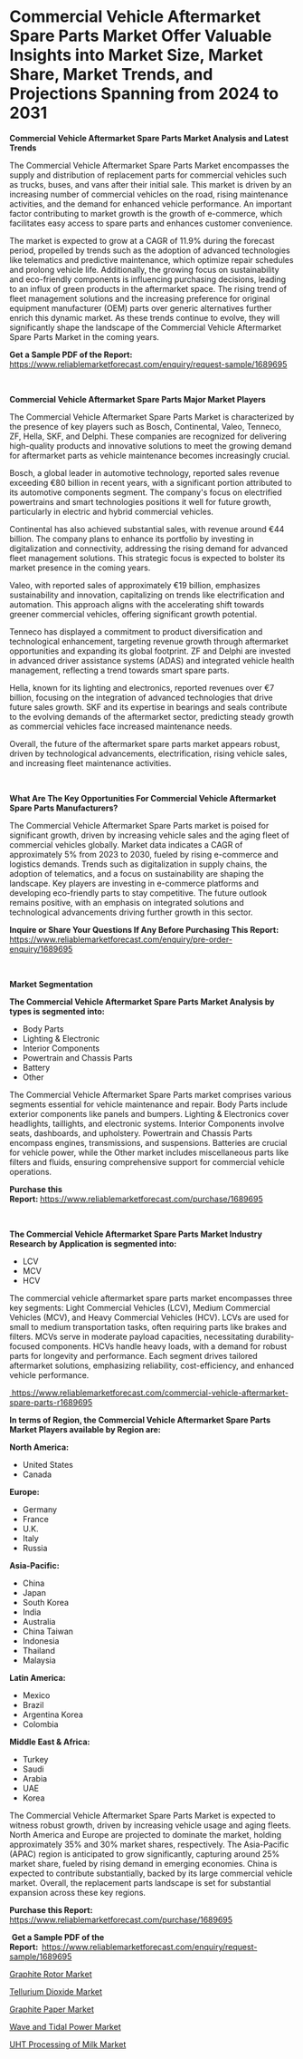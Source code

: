 <p><h1>Commercial Vehicle Aftermarket Spare Parts Market Offer Valuable Insights into Market Size, Market Share, Market Trends, and Projections Spanning from 2024 to 2031</h1></p><p><strong>Commercial Vehicle Aftermarket Spare Parts Market Analysis and Latest Trends</strong></p>
<p><p>The Commercial Vehicle Aftermarket Spare Parts Market encompasses the supply and distribution of replacement parts for commercial vehicles such as trucks, buses, and vans after their initial sale. This market is driven by an increasing number of commercial vehicles on the road, rising maintenance activities, and the demand for enhanced vehicle performance. An important factor contributing to market growth is the growth of e-commerce, which facilitates easy access to spare parts and enhances customer convenience.</p><p>The market is expected to grow at a CAGR of 11.9% during the forecast period, propelled by trends such as the adoption of advanced technologies like telematics and predictive maintenance, which optimize repair schedules and prolong vehicle life. Additionally, the growing focus on sustainability and eco-friendly components is influencing purchasing decisions, leading to an influx of green products in the aftermarket space. The rising trend of fleet management solutions and the increasing preference for original equipment manufacturer (OEM) parts over generic alternatives further enrich this dynamic market. As these trends continue to evolve, they will significantly shape the landscape of the Commercial Vehicle Aftermarket Spare Parts Market in the coming years.</p></p>
<p><strong>Get a Sample PDF of the Report:&nbsp;</strong> <a href="https://www.reliablemarketforecast.com/enquiry/request-sample/1689695?utm_campaign=1129&utm_medium=2&utm_source=Github&utm_content=ia&utm_term=19112024&utm_id=commercial-vehicle-aftermarket-spare-parts">https://www.reliablemarketforecast.com/enquiry/request-sample/1689695</a></p>
<p>&nbsp;</p>
<p><strong>Commercial Vehicle Aftermarket Spare Parts Major Market Players</strong></p>
<p><p>The Commercial Vehicle Aftermarket Spare Parts Market is characterized by the presence of key players such as Bosch, Continental, Valeo, Tenneco, ZF, Hella, SKF, and Delphi. These companies are recognized for delivering high-quality products and innovative solutions to meet the growing demand for aftermarket parts as vehicle maintenance becomes increasingly crucial.</p><p>Bosch, a global leader in automotive technology, reported sales revenue exceeding €80 billion in recent years, with a significant portion attributed to its automotive components segment. The company's focus on electrified powertrains and smart technologies positions it well for future growth, particularly in electric and hybrid commercial vehicles.</p><p>Continental has also achieved substantial sales, with revenue around €44 billion. The company plans to enhance its portfolio by investing in digitalization and connectivity, addressing the rising demand for advanced fleet management solutions. This strategic focus is expected to bolster its market presence in the coming years.</p><p>Valeo, with reported sales of approximately €19 billion, emphasizes sustainability and innovation, capitalizing on trends like electrification and automation. This approach aligns with the accelerating shift towards greener commercial vehicles, offering significant growth potential.</p><p>Tenneco has displayed a commitment to product diversification and technological enhancement, targeting revenue growth through aftermarket opportunities and expanding its global footprint. ZF and Delphi are invested in advanced driver assistance systems (ADAS) and integrated vehicle health management, reflecting a trend towards smart spare parts.</p><p>Hella, known for its lighting and electronics, reported revenues over €7 billion, focusing on the integration of advanced technologies that drive future sales growth. SKF and its expertise in bearings and seals contribute to the evolving demands of the aftermarket sector, predicting steady growth as commercial vehicles face increased maintenance needs.</p><p>Overall, the future of the aftermarket spare parts market appears robust, driven by technological advancements, electrification, rising vehicle sales, and increasing fleet maintenance activities.</p></p>
<p>&nbsp;</p>
<p><strong>What Are The Key Opportunities For Commercial Vehicle Aftermarket Spare Parts Manufacturers?</strong></p>
<p><p>The Commercial Vehicle Aftermarket Spare Parts market is poised for significant growth, driven by increasing vehicle sales and the aging fleet of commercial vehicles globally. Market data indicates a CAGR of approximately 5% from 2023 to 2030, fueled by rising e-commerce and logistics demands. Trends such as digitalization in supply chains, the adoption of telematics, and a focus on sustainability are shaping the landscape. Key players are investing in e-commerce platforms and developing eco-friendly parts to stay competitive. The future outlook remains positive, with an emphasis on integrated solutions and technological advancements driving further growth in this sector.</p></p>
<p><strong>Inquire or Share Your Questions If Any Before Purchasing This Report:</strong> <a href="https://www.reliablemarketforecast.com/enquiry/pre-order-enquiry/1689695?utm_campaign=1129&utm_medium=2&utm_source=Github&utm_content=ia&utm_term=19112024&utm_id=commercial-vehicle-aftermarket-spare-parts">https://www.reliablemarketforecast.com/enquiry/pre-order-enquiry/1689695</a></p>
<p>&nbsp;</p>
<p><strong>Market Segmentation</strong></p>
<p><strong>The Commercial Vehicle Aftermarket Spare Parts Market Analysis by types is segmented into:</strong></p>
<p><ul><li>Body Parts</li><li>Lighting & Electronic</li><li>Interior Components</li><li>Powertrain and Chassis Parts</li><li>Battery</li><li>Other</li></ul></p>
<p><p>The Commercial Vehicle Aftermarket Spare Parts market comprises various segments essential for vehicle maintenance and repair. Body Parts include exterior components like panels and bumpers. Lighting & Electronics cover headlights, taillights, and electronic systems. Interior Components involve seats, dashboards, and upholstery. Powertrain and Chassis Parts encompass engines, transmissions, and suspensions. Batteries are crucial for vehicle power, while the Other market includes miscellaneous parts like filters and fluids, ensuring comprehensive support for commercial vehicle operations.</p></p>
<p><strong>Purchase this Report:&nbsp;</strong><a href="https://www.reliablemarketforecast.com/purchase/1689695?utm_campaign=1129&utm_medium=2&utm_source=Github&utm_content=ia&utm_term=19112024&utm_id=commercial-vehicle-aftermarket-spare-parts">https://www.reliablemarketforecast.com/purchase/1689695</a></p>
<p>&nbsp;</p>
<p><strong>The Commercial Vehicle Aftermarket Spare Parts Market Industry Research by Application is segmented into:</strong></p>
<p><ul><li>LCV</li><li>MCV</li><li>HCV</li></ul></p>
<p><p>The commercial vehicle aftermarket spare parts market encompasses three key segments: Light Commercial Vehicles (LCV), Medium Commercial Vehicles (MCV), and Heavy Commercial Vehicles (HCV). LCVs are used for small to medium transportation tasks, often requiring parts like brakes and filters. MCVs serve in moderate payload capacities, necessitating durability-focused components. HCVs handle heavy loads, with a demand for robust parts for longevity and performance. Each segment drives tailored aftermarket solutions, emphasizing reliability, cost-efficiency, and enhanced vehicle performance.</p></p>
<p><a href="https://www.reliablemarketforecast.com/commercial-vehicle-aftermarket-spare-parts-r1689695?utm_campaign=1129&utm_medium=2&utm_source=Github&utm_content=ia&utm_term=19112024&utm_id=commercial-vehicle-aftermarket-spare-parts">&nbsp;https://www.reliablemarketforecast.com/commercial-vehicle-aftermarket-spare-parts-r1689695</a></p>
<p><strong>In terms of Region, the Commercial Vehicle Aftermarket Spare Parts Market Players available by Region are:</strong></p>
<p>
    <p> <strong> North America: </strong>
        <ul>
            <li>United States</li>
            <li>Canada</li>
        </ul>
        </p> 
    <p> <strong> Europe: </strong>
        <ul>
            <li>Germany</li>
            <li>France</li>
            <li>U.K.</li>
            <li>Italy</li>
            <li>Russia</li>
        </ul>
        </p> 
    <p> <strong> Asia-Pacific: </strong>
        <ul>
            <li>China</li>
            <li>Japan</li>
            <li>South Korea</li>
            <li>India</li>
            <li>Australia</li>
            <li>China Taiwan</li>
            <li>Indonesia</li>
            <li>Thailand</li>
            <li>Malaysia</li>
        </ul>
        </p> 
    <p> <strong> Latin America: </strong>
        <ul>
            <li>Mexico</li>
            <li>Brazil</li>
            <li>Argentina Korea</li>
            <li>Colombia</li>
        </ul>
        </p> 
    <p> <strong> Middle East & Africa: </strong>
        <ul>
            <li>Turkey</li>
            <li>Saudi</li>
            <li>Arabia</li>
            <li>UAE</li>
            <li>Korea</li>
        </ul>
    </p>
    </p>
<p><p>The Commercial Vehicle Aftermarket Spare Parts Market is expected to witness robust growth, driven by increasing vehicle usage and aging fleets. North America and Europe are projected to dominate the market, holding approximately 35% and 30% market shares, respectively. The Asia-Pacific (APAC) region is anticipated to grow significantly, capturing around 25% market share, fueled by rising demand in emerging economies. China is expected to contribute substantially, backed by its large commercial vehicle market. Overall, the replacement parts landscape is set for substantial expansion across these key regions.</p></p>
<p><strong>Purchase this Report: </strong><a href="https://www.reliablemarketforecast.com/purchase/1689695?utm_campaign=1129&utm_medium=2&utm_source=Github&utm_content=ia&utm_term=19112024&utm_id=commercial-vehicle-aftermarket-spare-parts">https://www.reliablemarketforecast.com/purchase/1689695</a></p>
<p>&nbsp;<strong>Get a Sample PDF of the Report:&nbsp;&nbsp;</strong><a href="https://www.reliablemarketforecast.com/enquiry/request-sample/1689695?utm_campaign=1129&utm_medium=2&utm_source=Github&utm_content=ia&utm_term=19112024&utm_id=commercial-vehicle-aftermarket-spare-parts">https://www.reliablemarketforecast.com/enquiry/request-sample/1689695</a></p>
<p><strong></strong></p>
<p><p><a href="https://www.linkedin.com/pulse/graphite-rotor-market-growth-outlook-from-2024-2031-projecting-nqaye?utm_campaign=1129&utm_medium=2&utm_source=Github&utm_content=ia&utm_term=19112024&utm_id=commercial-vehicle-aftermarket-spare-parts">Graphite Rotor Market</a></p><p><a href="https://www.linkedin.com/pulse/sustainability-trends-tellurium-dioxide-industry-market-fpibe?utm_campaign=1129&utm_medium=2&utm_source=Github&utm_content=ia&utm_term=19112024&utm_id=commercial-vehicle-aftermarket-spare-parts">Tellurium Dioxide Market</a></p><p><a href="https://www.linkedin.com/pulse/graphite-paper-market-global-insights-regional-analysis-2024-u2yde?utm_campaign=1129&utm_medium=2&utm_source=Github&utm_content=ia&utm_term=19112024&utm_id=commercial-vehicle-aftermarket-spare-parts">Graphite Paper Market</a></p><p><a href="https://issuu.com/reportprime-2/docs/wave-and-tidal-power-market-size-20_2711f732ac4dbb?utm_campaign=1129&utm_medium=2&utm_source=Github&utm_content=ia&utm_term=19112024&utm_id=commercial-vehicle-aftermarket-spare-parts">Wave and Tidal Power Market</a></p><p><a href="https://issuu.com/reportprime-2/docs/uht-processing-of-milk-market-size-_8d71ba2501867b?utm_campaign=1129&utm_medium=2&utm_source=Github&utm_content=ia&utm_term=19112024&utm_id=commercial-vehicle-aftermarket-spare-parts">UHT Processing of Milk Market</a></p></p>